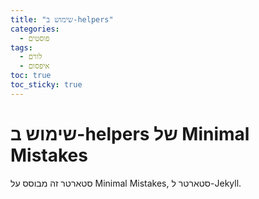 ```yaml
---
title: "שימוש ב-helpers"
categories:
  - פוסטים
tags:
  - לורם
  - איפסום
toc: true
toc_sticky: true
---
```


# שימוש ב-helpers של Minimal Mistakes

סטארטר זה מבוסס על Minimal Mistakes, סטארטר ל-Jekyll.
